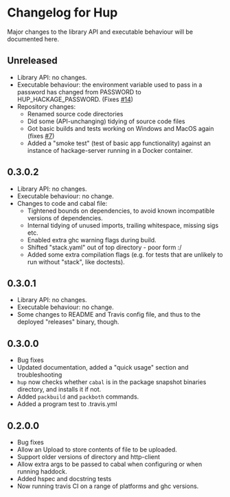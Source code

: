 # Changelog for Hup

Major changes to the library API and executable behaviour will be
documented here.

## Unreleased

- Library API: no changes.
- Executable behaviour: the environment variable used to pass in a password
  has changed from PASSWORD to HUP_HACKAGE_PASSWORD.
  (Fixes [#14](https://github.com/phlummox/hup/issues/14))
- Repository changes:
  - Renamed source code directories
  - Did some (API-unchanging) tidying of source code files
  - Got basic builds and tests working on Windows and MacOS again
    (fixes [#7](https://github.com/phlummox/hup/issues/7))
  - Added a "smoke test" (test of basic app functionality)
    against an instance of hackage-server running in a Docker
    container.

## 0.3.0.2

- Library API: no changes.
- Executable behaviour: no change.
- Changes to code and cabal file:
  - Tightened bounds on dependencies, to avoid known
    incompatible versions of dependencies.
  - Internal tidying of unused imports, trailing whitespace,
    missing sigs etc.
  - Enabled extra ghc warning flags during build.
  - Shifted "stack.yaml" out of top directory - poor form :/
  - Added some extra compilation flags (e.g.
    for tests that are unlikely to run without "stack",
    like doctests).

## 0.3.0.1

- Library API: no changes.
- Executable behaviour: no change.
- Some changes to README and Travis config file, and
  thus to the deployed "releases" binary, though.

## 0.3.0.0

- Bug fixes
- Updated documentation, added a "quick usage" section and troubleshooting
- `hup` now checks whether `cabal` is in the package snapshot binaries
  directory, and installs it if not.
- Added `packbuild` and `packboth` commands.
- Added a program test to .travis.yml

## 0.2.0.0

- Bug fixes
- Allow an Upload to store contents of file to be uploaded.
- Support older versions of directory and http-client
- Allow extra args to be passed to cabal when configuring or when
  running haddock.
- Added hspec and docstring tests
- Now running travis CI on a range of platforms and ghc versions.


